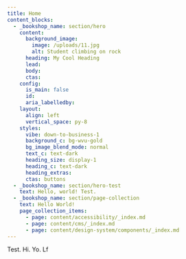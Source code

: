 ```yaml
---
title: Home
content_blocks:
  - _bookshop_name: section/hero
    content:
      background_image:
        image: /uploads/11.jpg
        alt: Student climbing on rock
      heading: My Cool Heading
      lead:
      body:
      ctas:
    config:
      is_main: false
      id:
      aria_labelledby:
    layout:
      align: left
      vertical_space: py-8
    styles:
      vibe: down-to-business-1
      background_c: bg-wvu-gold
      bg_image_blend_mode: normal
      text_c: text-dark
      heading_size: display-1
      heading_c: text-dark
      heading_extras:
      ctas: buttons
  - _bookshop_name: section/hero-test
    text: Hello, world! Test.
  - _bookshop_name: section/page-collection
    text: Hello World!
    page_collection_items:
      - page: content/accessibility/_index.md
      - page: content/cms/_index.md
      - page: content/design-system/components/_index.md
---
```

Test. Hi. Yo. Lf